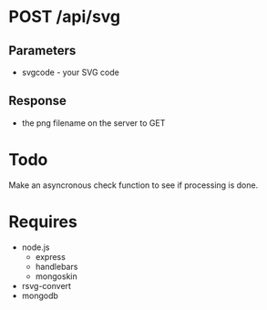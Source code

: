 POST /api/svg
=============
Parameters
----------
* svgcode - your SVG code

Response
---------
* the png filename on the server to GET

Todo
======
Make an asyncronous check function to see if processing is done.

Requires
==========
* node.js
	* express
	* handlebars
	* mongoskin
* rsvg-convert
* mongodb
